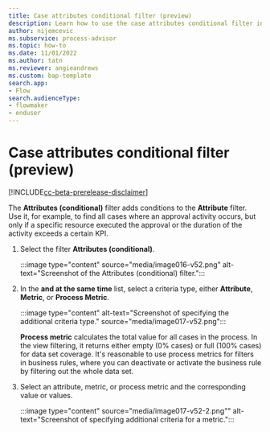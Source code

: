 ```yaml
---
title: Case attributes conditional filter (preview)
description: Learn how to use the case attributes conditional filter in the Minit desktop application for Microsoft Power Automate process advisor.
author: nijemcevic
ms.subservice: process-advisor
ms.topic: how-to
ms.date: 11/01/2022
ms.author: tatn
ms.reviewer: angieandrews
ms.custom: bap-template
search.app:
- Flow
search.audienceType:
- flowmaker
- enduser
---
```


# Case attributes conditional filter (preview)

[!INCLUDE[cc-beta-prerelease-disclaimer](../includes/cc-beta-prerelease-disclaimer.md)]

The **Attributes (conditional)** filter adds conditions to the **Attribute** filter. Use it, for example, to find all cases where an approval activity occurs, but only if a specific resource executed the approval or the duration of the activity exceeds a certain KPI.

1. Select the filter **Attributes (conditional)**.

    :::image type="content" source="media/image016-v52.png" alt-text="Screenshot of the Attributes (conditional) filter.":::

1. In the **and at the same time** list, select a criteria type, either **Attribute**, **Metric**, or **Process Metric**.

   :::image type="content" alt-text="Screenshot of specifying the additional criteria type." source="media/image017-v52.png":::

   **Process metric** calculates the total value for all cases in the process. In the view filtering, it returns either empty (0% cases) or full (100% cases) for data set coverage. It's reasonable to use process metrics for filters in business rules, where you can deactivate or activate the business rule by filtering out the whole data set.

1. Select an attribute, metric, or process metric and the corresponding value or values.

    :::image type="content" source="media/image017-v52-2.png"" alt-text="Screenshot of specifying additional criteria for a metric.":::
